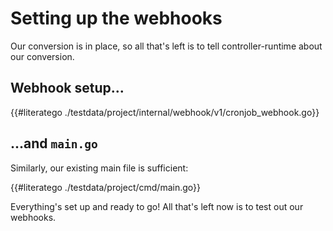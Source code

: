 # Setting up the webhooks

Our conversion is in place, so all that's left is to tell
controller-runtime about our conversion.

## Webhook setup...

{{#literatego ./testdata/project/internal/webhook/v1/cronjob_webhook.go}}

## ...and `main.go`

Similarly, our existing main file is sufficient:

{{#literatego ./testdata/project/cmd/main.go}}

Everything's set up and ready to go!  All that's left now is to test out
our webhooks.
